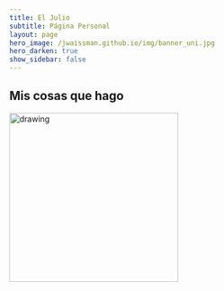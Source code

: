 ```yaml
---
title: El Julio
subtitle: Página Personal
layout: page
hero_image: /jwaissman.github.io/img/banner_uni.jpg 
hero_darken: true
show_sidebar: false
---
```


## Mis cosas que hago



<img src="/img/MCDLogo.png" alt="drawing" width="300"/>
